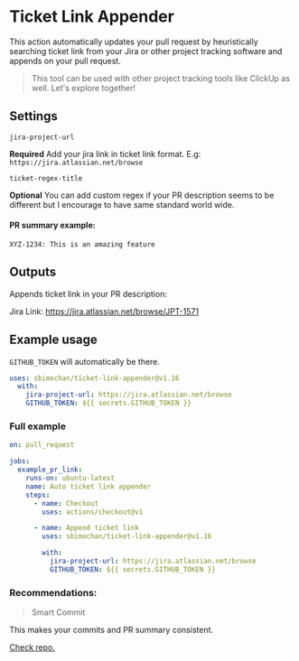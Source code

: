 # Ticket Link Appender

This action automatically updates your pull request by heuristically searching ticket link from your Jira or other project tracking software and appends on your pull request.

> This tool can be used with other project tracking tools like ClickUp as well. Let's explore together!

## Settings

`jira-project-url`

**Required** Add your jira link in ticket link format.
E.g:
`https://jira.atlassian.net/browse`

`ticket-regex-title`

**Optional** You can add custom regex if your PR description seems to be different but I encourage to have same standard world wide.

#### PR summary example:

`XYZ-1234: This is an amazing feature`

## Outputs

Appends ticket link in your PR description:

Jira Link: https://jira.atlassian.net/browse/JPT-1571

## Example usage

`GITHUB_TOKEN` will automatically be there.

```yaml
uses: sbimochan/ticket-link-appender@v1.16
  with:
    jira-project-url: https://jira.atlassian.net/browse
    GITHUB_TOKEN: ${{ secrets.GITHUB_TOKEN }}
```

### Full example

```yaml
on: pull_request

jobs:
  example_pr_link:
    runs-on: ubuntu-latest
    name: Auto ticket link appender
    steps:
      - name: Checkout
        uses: actions/checkout@v1

      - name: Append ticket link
        uses: sbimochan/ticket-link-appender@v1.16

        with:
          jira-project-url: https://jira.atlassian.net/browse
          GITHUB_TOKEN: ${{ secrets.GITHUB_TOKEN }}
```

### Recommendations:

> Smart Commit

This makes your commits and PR summary consistent.

<a href="https://github.com/sbimochan/smart-commit" target="_blank">Check repo.</a>
